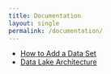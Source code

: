 ```yaml
---
title: Documentation
layout: single
permalink: /documentation/
---
```


- [How to Add a Data Set](/documentation/how_to_add_a_dataset)
- [Data Lake Architecture](/documentation/architcture/)